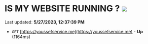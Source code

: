 # IS MY WEBSITE RUNNING ? [![](https://img.shields.io/static/v1?label=Sponsor&message=%E2%9D%A4&logo=GitHub&color=%23fe8e86)](https://github.com/sponsors/<username>)

Last updated: **5/27/2023, 12:37:39 PM**

- `GET` [https://youssefservice.me](https://youssefservice.me) - **Up** (1164ms)
